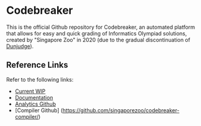 # Codebreaker

This is the official Github repository for Codebreaker, an automated platform that allows for easy and quick grading of Informatics Olympiad solutions, created by "Singapore Zoo" in 2020 (due to the gradual discontinuation of [Dunjudge](https://dunjudge.me/)).

## Reference Links

Refer to the following links:

- [Current WIP](https://docs.google.com/document/d/1NN-bjnTUQeKOiVLaZO7ytHM4ChqOTPbR7cxBSR6tTyo/edit)
- [Documentation](https://docs.google.com/document/d/11_kzvH0YCCwvcKx3kSb16qmEVznQcYf9dj8B5gsicts/edit)
- [Analytics Github](https://github.com/dvdg6566/codebreaker-analytics)
- [Compiler Github] (https://github.com/singaporezoo/codebreaker-compiler/)
